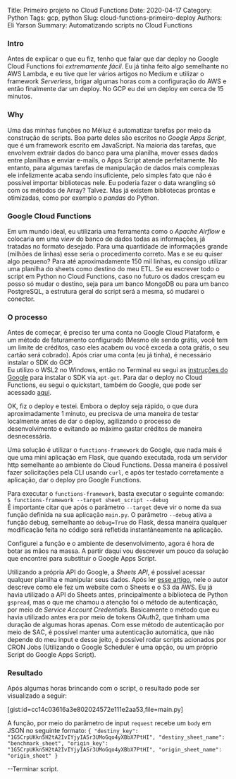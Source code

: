 Title: Primeiro projeto no Cloud Functions
Date: 2020-04-17
Category: Python
Tags: gcp, python
Slug: cloud-functions-primeiro-deploy
Authors: Eli Yarson
Summary: Automatizando scripts no Cloud Functions

### Intro

Antes de explicar o que eu fiz, tenho que falar que dar deploy no Google Cloud Functions foi *extremamente fácil*. Eu já tinha feito algo semelhante no AWS Lambda, e eu tive que ler vários artigos no Medium e utilizar o framework _Serverless_, brigar algumas horas com a configuração do AWS e então finalmente dar um deploy. No GCP eu dei um deploy em cerca de 15 minutos.  

### Why

Uma das minhas funções no Méliuz é automatizar tarefas por meio da construção de scripts. Boa parte deles são escritos no _Google Apps Script_, que é um framework escrito em JavaScript. Na maioria das tarefas, que envolvem extrair dados do banco para uma planilha, mover esses dados entre planilhas e enviar e-mails, o Apps Script atende perfeitamente. No entanto, para algumas tarefas de manipulação de dados mais complexas ele infelizmente acaba sendo insuficiente, pelo simples fato que não é possível importar bibliotecas nele.  Eu poderia fazer o data wrangling só com os métodos de Array? Talvez. Mas já existem bibliotecas prontas e otimizadas, como por exemplo o _pandas_ do Python.  

### Google Cloud Functions  

Em um mundo ideal, eu utilizaria uma ferramenta como o _Apache Airflow_ e colocaria em uma _view_ do banco de dados todas as informações, já tratadas no formato desejado. Para uma quantidade de informações grande (milhões de linhas) esse seria o procedimento correto. Mas e se eu quiser algo pequeno? Para até aproximadamente 150 mil linhas, eu consigo utilizar uma planilha do sheets como destino do meu ETL. Se eu escrever todo o script em Python no Cloud Functions, caso no futuro os dados cresçam eu posso só mudar o destino, seja para um banco MongoDB ou para um banco PostgreSQL, a estrutura geral do script será a mesma, só mudarei o conector.  

### O processo

Antes de começar, é preciso ter uma conta no Google Cloud Plataform, e um método de faturamento configurado (Mesmo ele sendo grátis, você tem um limite de créditos, caso eles acabem ou você exceda a cota grátis, o seu cartão será cobrado). Após criar uma conta (eu já tinha), é necessário instalar o SDK do GCP.  
Eu utilizo o WSL2 no Windows, então no Terminal eu segui as [instruções do Google](https://cloud.google.com/sdk/docs/downloads-apt-get) para instalar o SDK via `apt-get`.
Para dar o deploy no Cloud Functions, eu segui o quickstart, também do Google, que pode ser acessado [aqui](https://cloud.google.com/functions/docs/quickstart-python).  

OK, fiz o deploy e testei. Embora o deploy seja rápido, o que dura aproximadamente 1 minuto, eu precisva de uma maneira de testar localmente antes de dar o deploy, agilizando o processo de desenvolvimento e evitando ao máximo gastar créditos de maneira desnecessária.  

Uma solução é utilizar o `functions-framework` do Google, que nada mais é que uma mini aplicação em Flask, que quando executada, roda um servidor http semelhante ao ambiente do Cloud Functions. Dessa maneira é possível fazer solicitações pela CLI usando `curl`, e após ter testado corretamente a aplicação, dar o deploy pro Google Functions.  

Para executar o `functions-framework`, basta executar o seguinte comando:  
```$ functions-framework --target sheet_script --debug```  
É importante citar que após o parâmetro `--target` deve vir o nome da sua função definida na sua aplicação `main.py`. O parâmetro `--debug` ativa a função debug, semelhante ao `debug=True` do Flask, dessa maneira qualquer modificação feita no código será refletida instantâneamente na aplicação.  

Configurei a função e o ambiente de desenvolvimento, agora é hora de botar as mãos na massa. A partir daqui vou descrever um pouco da solução que encontrei para substituir o Google Apps Script.  

Utilizando a própria API do Google, a _Sheets API_, é possível acessar qualquer planilha e manipular seus dados. Após ler [esse artigo](https://towardsdatascience.com/use-google-sheets-s3-and-python-to-build-a-website-quickly-8e4501dab02e), nele o autor descreve como ele fez um website com o Sheets e o S3 da AWS. Eu já havia utilizado a API do Sheets antes, principalmente a biblioteca de Python `gspread`, mas o que me chamou a atenção foi o método de autenticação, por meio de _Service Account Credentials_. Basicamente o método que eu havia utilizado antes era por meio de tokens OAuth2, que tinham uma duração de algumas horas apenas. Com esse método de autenticação por meio de SAC, é possível manter uma autenticação automática, que não depende do meu input e desse jeito, é possível rodar scripts acionados por CRON Jobs (Utilizando o Google Scheduler é uma opção, ou um próprio Script do Google Apps Script).  

### Resultado

Após algumas horas brincando com o script, o resultado pode ser visualizado a seguir:  

[gist:id=cc14c03616a3e802024572e111e2aa53,file=main.py]


A função, por meio do parâmetro  de input `request` recebe um `body` em JSON no seguinte formato:
`{
  "destiny_key": "1G5CrpUKkn5H2tA2IvIYjyIASr3UMoGqo4yXBbX7PtHI",
  "destiny_sheet_name": "benchmark_sheet",
  "origin_key": "1G5CrpUKkn5H2tA2IvIYjyIASr3UMoGqo4yXBbX7PtHI",
  "origin_sheet_name": "origin_sheet"
} `  

--Terminar script.